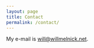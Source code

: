 ```yaml
---
layout: page
title: Contact
permalink: /contact/
---
```



My e-mail is [will@willmelnick.net](mailto:will@willmelnick.net).
